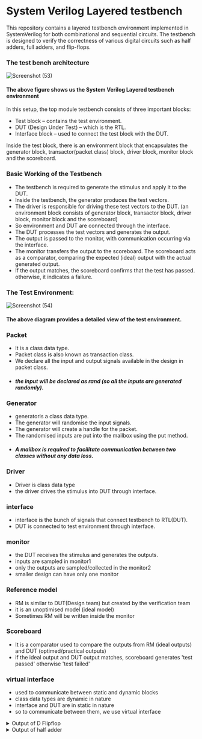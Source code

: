 # System Verilog Layered testbench
This repository contains a layered testbench environment implemented in SystemVerilog for both combinational and sequential circuits. The testbench is designed to verify the correctness of various digital circuits such as half adders, full adders, and flip-flops.

### The test bench architecture

![Screenshot (53)](https://github.com/user-attachments/assets/2a0dbce5-15c2-4b52-8de4-a20c06ba87a6)
#### The above figure shows us the System Verilog Layered testbench environment

In this setup, the top module testbench consists of three important blocks:
* Test block – contains the test environment.
* DUT (Design Under Test) – which is the RTL.
* Interface block – used to connect the test block with the DUT.

Inside the test block, there is an environment block that encapsulates the generator block, transactor(packet class) block, driver block, monitor block and the scoreboard.

### Basic Working of the Testbench

* The testbench is required to generate the stimulus and apply it to the DUT.
* Inside the testbench, the generator produces the test vectors.
* The driver is responsible for driving these test vectors to the DUT.
  (an environment block consists of generator block, transactor block, driver block, monitor block and the scoreboard)
* So environment and DUT are connected through the interface.
* The DUT processes the test vectors and generates the output.
* The output is passed to the monitor, with communication occurring via the interface.
* The monitor transfers the output to the scoreboard. The scoreboard acts as a comparator, comparing the expected (ideal) output with the actual generated output.
* If the output matches, the scoreboard confirms that the test has passed. otherwise, it indicates a failure.

### The Test Environment:

![Screenshot (54)](https://github.com/user-attachments/assets/e334b1ea-6908-4e74-aaff-6cec617d22ad)

#### The above diagram provides a detailed view of the test environment.

### Packet 
* It is a class data type.
* Packet class is also known as transaction class.
* We declare all the input and output signals available in the design in packet class.
* ##### the input will be declared as rand (so all the inputs are generated randomly).

### Generator
* generatoris a class data type. 
* The generator will randomise the input signals. 
* The generator will create a handle for the packet.
* The randomised inputs are put into the mailbox using the put method. 
* ##### A mailbox is required to facilitate communication between two classes without any data loss.

### Driver
* Driver is class data type
* the driver drives the stimulus into DUT through interface.

### interface 
* interface is the bunch of signals that connect testbench to RTL(DUT).
* DUT is connected to test environment through interface.

### monitor
* the DUT receives the stimulus and generates the outputs.
* inputs are sampled in monitor1
* only the outputs are sampled/collected in the monitor2
* smaller design can have only one monitor
  
### Reference model
* RM is similar to DUT(Design team) but created by the verification team
* it is an unoptimised model (ideal model)
* Sometimes RM will be written inside the monitor

### Scoreboard
* It is a comparator used to compare the outputs from RM (ideal outputs) and DUT (optimed/practical outputs)
* if the ideal output and DUT output matches, scoreboard generates 'test passed' otherwise 'test failed'

### virtual interface
* used to communicate between static and dynamic blocks
* class data types are dynamic in nature
* interface and DUT are in static in nature
* so to communicate between them, we use virtual interface

</details><details>
  <summary>Output of D Flipflop</summary>
  
  ![Screenshot (4)](https://github.com/user-attachments/assets/811c0c55-d740-4583-970b-fa8ed31bc97c)

  ![Screenshot (5)](https://github.com/user-attachments/assets/489c8904-b3f3-428a-aee6-975414f2333e)

</details><details>
  <summary>Output of half adder</summary>
  
  ![Screenshot (49)](https://github.com/user-attachments/assets/c5f43805-bac6-4056-bc67-3bca7b2bd033)


